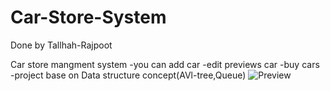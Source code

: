 # Car-Store-System
Done by Tallhah-Rajpoot

Car store mangment system 
-you can add car
-edit previews car
-buy cars
-project base on Data structure concept(AVl-tree,Queue)
![Preview](https://user-images.githubusercontent.com/112540430/214585192-31858cda-8143-4a82-8242-24e1f37e6f4f.png)

